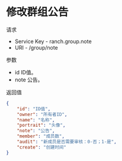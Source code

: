 # 修改群组公告

请求
- Service Key - ranch.group.note
- URI - /group/note

参数
- id ID值。
- note 公告。

返回值
```json
{
    "id": "ID值",
    "owner": "所有者ID",
    "name": "名称",
    "portrait": "头像",
    "note": "公告",
    "member": "成员数",
    "audit": "新成员是否需要审核：0-否；1-是",
    "create": "创建时间"
}
```

